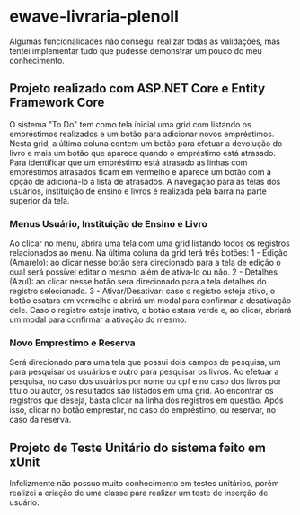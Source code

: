 # ewave-livraria-plenoll

Algumas funcionalidades não consegui realizar todas as validações, mas tentei implementar tudo que pudesse demonstrar um pouco do meu conhecimento.

## Projeto realizado com ASP.NET Core e Entity Framework Core

O sistema "To Do" tem como tela ínicial uma grid com listando os empréstimos realizados e um botão para adicionar novos empréstimos.
Nesta grid, a última coluna contem um botão para efetuar a devolução do livro e mais um botão que aparece quando o empréstimo está atrasado.
Para identificar que um empréstimo está atrasado as linhas com empréstimos atrasados ficam em vermelho e aparece um botão com a opção de adiciona-lo a lista de atrasados.
A navegação para as telas dos usuários, instituição de ensino e livros é realizada pela barra na parte superior da tela.

### Menus Usuário, Instituição de Ensino e Livro
Ao clicar no menu, abrira uma tela com uma grid listando todos os registros relacionados ao menu.
Na última coluna da grid terá três botões:
1 - Edição (Amarelo): ao clicar nesse botão sera direcionado para a tela de edição o qual será possível editar o mesmo, além de ativa-lo ou não.
2 - Detalhes (Azul): ao clicar nesse botão sera direcionado para a tela detalhes do registro selecionado.
3 - Ativar/Desativar: caso o registro esteja ativo, o botão esatara em vermelho e abrirá um modal para confirmar a desativação dele. Caso o registro esteja inativo, o botão estara verde e, ao clicar, abriará um modal para confirmar a ativação do mesmo.

### Novo Emprestimo e Reserva
Será direcionado para uma tela que possui dois campos de pesquisa, um para pesquisar os usuários e outro para pesquisar os livros.
Ao efetuar a pesquisa, no caso dos usuários por nome ou cpf e no caso dos livros por titulo ou autor, os resultados são listados em uma grid.
Ao encontrar os registros que deseja, basta clicar na linha dos registros em questão. Após isso, clicar no botão emprestar, no caso do empréstimo, ou reservar, no caso da reserva.

## Projeto de Teste Unitário do sistema feito em xUnit

Infelizmente não possuo muito conhecimento em testes unitários, porém realizei a criação de uma classe para realizar um teste de inserção de usuário.
